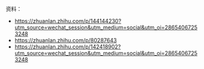 资料：
- https://zhuanlan.zhihu.com/p/144144230?utm_source=wechat_session&utm_medium=social&utm_oi=28654067253248
- https://zhuanlan.zhihu.com/p/80287643
- https://zhuanlan.zhihu.com/p/142418902?utm_source=wechat_session&utm_medium=social&utm_oi=28654067253248
